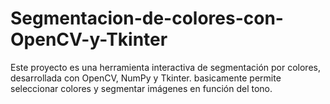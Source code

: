 # Segmentacion-de-colores-con-OpenCV-y-Tkinter
Este proyecto es una herramienta interactiva de segmentación por colores, desarrollada con OpenCV, NumPy y Tkinter. basicamente permite seleccionar colores y segmentar imágenes en función del tono.
